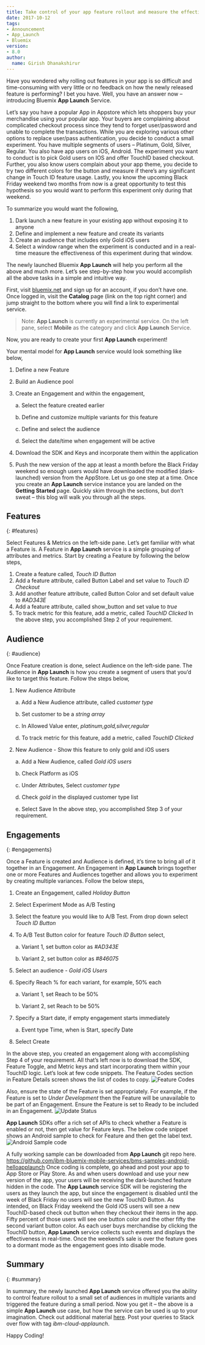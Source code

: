 ```yaml
---
title: Take control of your app feature rollout and measure the effectiveness using Bluemix App Launch service
date: 2017-10-12
tags:
- Announcement
- App_Launch
- Bluemix
version:
- 8.0
author:
  name: Girish Dhanakshirur
---
```


Have you wondered why rolling out features in your app is so difficult and time-consuming with very little or no feedback on how the newly released feature is performing? I bet you have. Well, you have an answer now – introducing Bluemix **App Launch** Service.

Let’s say you have a popular App in Appstore which lets shoppers buy your merchandise using your popular app. Your buyers are complaining about complicated checkout process since they tend to forget user/password and unable to complete the transactions. While you are exploring various other options to replace user/pass authentication, you decide to conduct a small experiment. You have multiple segments of users – Platinum, Gold, Silver, Regular. You also have app users on iOS, Android. The experiment you want to conduct is to pick Gold users on IOS and offer TouchID based checkout. Further, you also know users complain about your app theme, you decide to try two different colors for the button and measure if there’s any significant change in Touch ID feature usage. Lastly, you know the upcoming Black Friday weekend two months from now is a great opportunity to test this hypothesis so you would want to perform this experiment only during that weekend.

To summarize you would want the following,
1.	Dark launch a new feature in your existing app without exposing it to anyone
2.	Define and implement a new feature and create its variants
3.	Create an audience that includes only Gold iOS users
4.	Select a window range when the experiment is conducted and in a real-time measure the effectiveness of this experiment during that window.

The newly launched Bluemix **App Launch** will help you perform all the above and much more. Let’s see step-by-step how you would accomplish all the above tasks in a simple and intuitive way.

First, visit [bluemix.net](http://www.bluemix.net) and sign up for an account, if you don’t have one. Once logged in, visit the **Catalog** page (link on the top right corner) and jump straight to the bottom where you will find a link to experimental service.
>Note: **App Launch** is currently an experimental service. On the left pane, select **Mobile** as the category and click **App Launch** Service.

Now, you are ready to create your first **App Launch** experiment!

Your mental model for **App Launch** service would look something like below,
1.	Define a new Feature
2.	Build an Audience pool
3.	Create an Engagement and within the engagement,

    a.	Select the feature created earlier

    b.	Define and customize multiple variants for this feature

    c.	Define and select the audience

    d.	Select the date/time when engagement will be active
4.	Download the SDK and Keys and incorporate them within the application
5.	Push the new version of the app at least a month before the Black Friday weekend so enough users would have downloaded the modified (dark-launched) version from the AppStore.
Let us go one step at a time. Once you create an **App Launch** service instance you are landed on the **Getting Started** page. Quickly skim through the sections, but don’t sweat – this blog will walk you through all the steps.

## Features
{: #features}

Select Features & Metrics on the left-side pane. Let’s get familiar with what a Feature is. A Feature in **App Launch** service is a simple grouping of attributes and metrics. Start by creating a Feature by following the below steps,
1.	Create a feature called, *Touch ID Button*
2.	Add a feature attribute, called Button Label and set value to *Touch ID Checkout*
3.	Add another feature attribute, called Button Color and set default value to *#AD343E*
4.	Add a feature attribute, called show_button and set value to *true*
5.	To track metric for this feature, add a metric, called *TouchID Clicked*
In the above step, you accomplished Step 2 of your requirement.

## Audience
{: #audience}

Once Feature creation is done, select Audience on the left-side pane. The Audience in **App Launch** is how you create a segment of users that you’d like to target this feature. Follow the steps below,
1.	New Audience Attribute

    a.	Add a New Audience attribute, called *customer type*

    b.	Set customer to be a *string array*

    c.	In Allowed Value enter, *platinum,gold,silver,regular*

    d.	To track metric for this feature, add a metric, called *TouchID Clicked*
2.	New Audience - Show this feature to only gold and iOS users

    a.	Add a New Audience, called *Gold iOS users*

    b.	Check Platform as iOS

    c.	Under Attributes, Select *customer type*

    d.	Check *gold* in the displayed customer type list

    e.	Select Save
In the above step, you accomplished Step 3 of your requirement.

## Engagements
{: #engagements}

Once a Feature is created and Audience is defined, it’s time to bring all of it together in an Engagement. An Engagement in **App Launch** brings together one or more Features and Audiences together and allows you to experiment by creating multiple variances. Follow the below steps,
1.	Create an Engagement, called *Holiday Button*
2.	Select Experiment Mode as A/B Testing
3.	Select the feature you would like to A/B Test. From drop down select *Touch ID Button*
4.	To A/B Test Button color for feature *Touch ID Button* select,

    a.	Variant 1, set button color as *#AD343E*

    b.	Variant 2, set button color as *#846075*
5.	Select an audience - *Gold iOS Users*
6.	Specify Reach % for each variant, for example, 50% each

    a.	Variant 1, set Reach to be 50%

    b.	Variant 2, set Reach to be 50%
7.	Specify a Start date, if empty engagement starts immediately

    a.	Event type Time, when is Start, specify Date
8.	Select Create

In the above step, you created an engagement along with accomplishing Step 4 of your requirement.
All that’s left now is to download the SDK, Feature Toggle, and Metric keys and start incorporating them within your TouchID logic. Let’s look at few code snippets. The Feature Codes section in Feature Details screen shows the list of codes to copy.
![Feature Codes]({{site.baseurl}}/assets/blog/2017-10-12-mfp-app-launch-announce/feature-codes.png)

Also, ensure the state of the Feature is set appropriately. For example, if the Feature is set to *Under Development* then the Feature will be unavailable to be part of an Engagement. Ensure the Feature is set to Ready to be included in an Engagement.
![Update Status]({{site.baseurl}}/assets/blog/2017-10-12-mfp-app-launch-announce/update-status.png)

**App Launch** SDKs offer a rich set of APIs to check whether a Feature is enabled or not, then get value for Feature keys. The below code snippet shows an Android sample to check for Feature and then get the label text.
![Android Sample code]({{site.baseurl}}/assets/blog/2017-10-12-mfp-app-launch-announce/android-sample-code.png)

A fully working sample can be downloaded from **App Launch** git repo here.
https://github.com/ibm-bluemix-mobile-services/bms-samples-android-helloapplaunch
Once coding is complete, go ahead and post your app to App Store or Play Store. As and when users download and use your new version of the app, your users will be receiving the dark-launched feature hidden in the code. The **App Launch** service SDK will be registering the users as they launch the app, but since the engagement is disabled until the week of Black Friday no users will see the new TouchID Button.
As intended, on Black Friday weekend the Gold iOS users will see a new TouchID-based check out button when they checkout their items in the app. Fifty percent of those users will see one button color and the other fifty the second variant button color. As each user buys merchandise by clicking the TouchID button, **App Launch** service collects such events and displays the effectiveness in real-time. Once the weekend’s sale is over the feature goes to a dormant mode as the engagement goes into disable mode.

## Summary
{: #summary}

In summary, the newly launched **App Launch** service offered you the ability to control feature rollout to a small set of audiences in multiple variants and triggered the feature during a small period. Now you get it – the above is a simple **App Launch** use case, but how the service can be used is up to your imagination.
Check out additional material [here](https://console.ng.bluemix.net/docs/services/app-launch/index.html). Post your queries to Stack over flow with tag *ibm-cloud-applaunch*.

Happy Coding!
